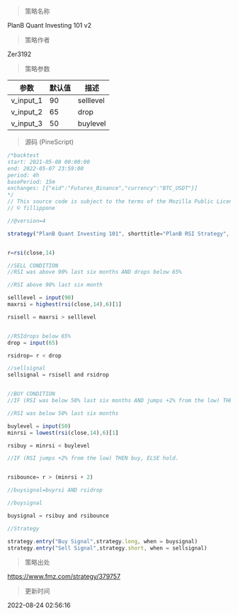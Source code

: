 
> 策略名称

PlanB Quant Investing 101 v2

> 策略作者

Zer3192



> 策略参数



|参数|默认值|描述|
|----|----|----|
|v_input_1|90|selllevel|
|v_input_2|65|drop|
|v_input_3|50|buylevel|


> 源码 (PineScript)

``` javascript
/*backtest
start: 2021-05-08 00:00:00
end: 2022-05-07 23:59:00
period: 4h
basePeriod: 15m
exchanges: [{"eid":"Futures_Binance","currency":"BTC_USDT"}]
*/
// This source code is subject to the terms of the Mozilla Public License 2.0 at https://mozilla.org/MPL/2.0/
// © fillippone

//@version=4

strategy("PlanB Quant Investing 101", shorttitle="PlanB RSI Strategy", overlay=true,calc_on_every_tick=false,pyramiding=0, default_qty_type=strategy.cash,default_qty_value=1000, currency=currency.USD, initial_capital=1000,commission_type=strategy.commission.percent, commission_value=0.0)


r=rsi(close,14)

//SELL CONDITION
//RSI was above 90% last six months AND drops below 65%

//RSI above 90% last six month

selllevel = input(90)
maxrsi = highest(rsi(close,14),6)[1]

rsisell = maxrsi > selllevel 


//RSIdrops below 65%
drop = input(65)

rsidrop= r < drop

//sellsignal
sellsignal = rsisell and rsidrop 


//BUY CONDITION
//IF (RSI was below 50% last six months AND jumps +2% from the low) THEN buy, ELSE hold.

//RSI was below 50% last six months

buylevel = input(50)
minrsi = lowest(rsi(close,14),6)[1]

rsibuy = minrsi < buylevel 

//IF (RSI jumps +2% from the low) THEN buy, ELSE hold.


rsibounce= r > (minrsi + 2)

//buysignal=buyrsi AND rsidrop

//buysignal

buysignal = rsibuy and rsibounce 

//Strategy

strategy.entry("Buy Signal",strategy.long, when = buysignal)
strategy.entry("Sell Signal",strategy.short, when = sellsignal)


```

> 策略出处

https://www.fmz.com/strategy/379757

> 更新时间

2022-08-24 02:56:16
